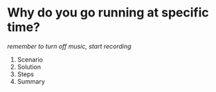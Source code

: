 # Why do you go running at specific time?

*remember to turn off music, start recording*

1. Scenario
2. Solution
3. Steps
4. Summary

